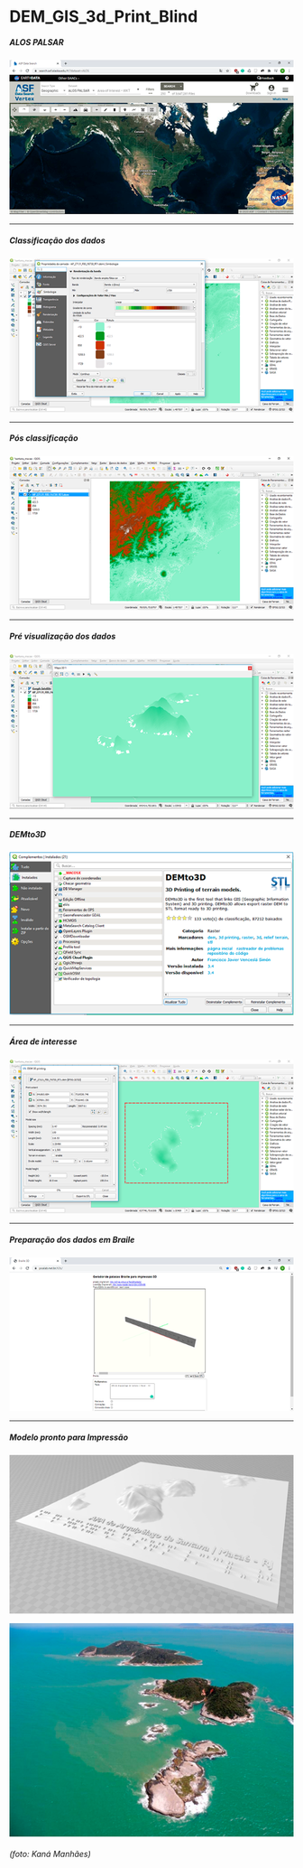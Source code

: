 # DEM_GIS_3d_Print_Blind
 
##### ALOS PALSAR

![](https://raw.githubusercontent.com/danielfbrg/DEM_GIS_3d_Print_Blind/master/img/alos%20site.png)
_______

##### Classificação dos dados 

![](https://raw.githubusercontent.com/danielfbrg/DEM_GIS_3d_Print_Blind/master/img/propriedades_classificacao.png)
_______

##### Pós classificação

![](https://raw.githubusercontent.com/danielfbrg/DEM_GIS_3d_Print_Blind/master/img/raster_classificado.png)
_______

##### Pré visualização dos dados

![](https://raw.githubusercontent.com/danielfbrg/DEM_GIS_3d_Print_Blind/master/img/qgis_3d%20view.png)
_______

##### DEMto3D

![](https://raw.githubusercontent.com/danielfbrg/DEM_GIS_3d_Print_Blind/master/img/dem_to3D.png)
_______

##### Área de interesse 

![](https://raw.githubusercontent.com/danielfbrg/DEM_GIS_3d_Print_Blind/master/img/plugin.png)
_______

##### Preparação dos dados em Braile

![](https://raw.githubusercontent.com/danielfbrg/DEM_GIS_3d_Print_Blind/master/img/site_braile.png)
_______

##### Modelo pronto para Impressão 

![](https://raw.githubusercontent.com/danielfbrg/DEM_GIS_3d_Print_Blind/master/img/ilha%20santana%20braile%20model%20pronto.png)

![](https://raw.githubusercontent.com/danielfbrg/DEM_GIS_3d_Print_Blind/master/img/foto_Kana_Manhaes.png)
<br>
###### (foto: Kaná Manhães)
